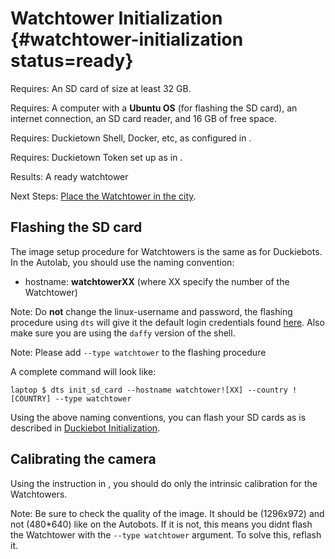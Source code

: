 # Watchtower Initialization {#watchtower-initialization status=ready}

<div class='requirements' markdown="1">

Requires: An SD card of size at least 32 GB.

Requires: A computer with a **Ubuntu OS** (for flashing the SD card), an internet connection, an SD card reader, and 16 GB of free space.

Requires: Duckietown Shell, Docker, etc, as configured in [](+opmanual_duckiebot#laptop-setup).

Requires: Duckietown Token set up as in [](+opmanual_duckiebot#dt-account).


Results: A ready watchtower

Next Steps: [Place the Watchtower in the city](#localization-watchtower-placement).
</div>


## Flashing the SD card

The image setup procedure for Watchtowers is the same as for Duckiebots. In the Autolab, you should use the naming convention:

* hostname: **watchtowerXX** (where XX specify the number of the Watchtower)

Note: Do **not** change the linux-username and password, the flashing procedure using `dts` will give it the default login credentials found [here](+opmanual_duckiebot#setup-duckiebot). Also make sure you are using the `daffy` version of the shell.

Note: Please add `--type watchtower` to the flashing procedure

A complete command will look like:

    laptop $ dts init_sd_card --hostname watchtower![XX] --country ![COUNTRY] --type watchtower

Using the above naming conventions, you can flash your SD cards as is described in [Duckiebot Initialization](+opmanual_duckiebot#setup-duckiebot).


## Calibrating the camera

Using the instruction in [](+opmanual_duckiebot#camera-calib), you should do only the intrinsic calibration for the Watchtowers.

Note: Be sure to check the quality of the image. It should be (1296x972) and not (480*640) like on the Autobots. If it is not, this means you didnt flash the Watchtower with the `--type watchtower` argument. To solve this, reflash it.
